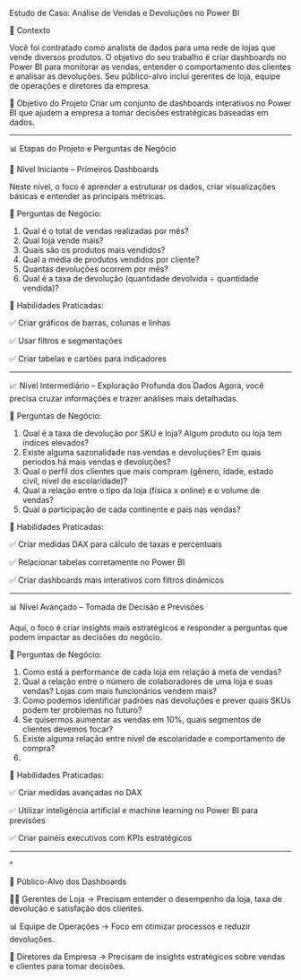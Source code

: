 Estudo de Caso: Análise de Vendas e Devoluções no Power BI

📌 Contexto

Você foi contratado como analista de dados para uma rede de lojas que vende diversos produtos. O objetivo do seu trabalho é criar dashboards no Power BI para monitorar as vendas, entender o comportamento dos clientes e analisar as devoluções. Seu público-alvo inclui gerentes de loja, equipe de operações e diretores da empresa.

🎯 Objetivo do Projeto
Criar um conjunto de dashboards interativos no Power BI que ajudem a empresa a tomar decisões estratégicas baseadas em dados.
________________________________________
📊 Etapas do Projeto e Perguntas de Negócio

🔰 Nível Iniciante – Primeiros Dashboards

Neste nível, o foco é aprender a estruturar os dados, criar visualizações básicas e entender as principais métricas.

📌 Perguntas de Negócio:
1.	Qual é o total de vendas realizadas por mês?
2.	Qual loja vende mais?
3.	Quais são os produtos mais vendidos?
4.	Qual a média de produtos vendidos por cliente?
5.	Quantas devoluções ocorrem por mês?
6.	Qual é a taxa de devolução (quantidade devolvida ÷ quantidade vendida)?
   
🎯 Habilidades Praticadas:

✅ Criar gráficos de barras, colunas e linhas

✅ Usar filtros e segmentações

✅ Criar tabelas e cartões para indicadores

________________________________________
📈 Nível Intermediário – Exploração Profunda dos Dados
Agora, você precisa cruzar informações e trazer análises mais detalhadas.

📌 Perguntas de Negócio:

1.	Qual é a taxa de devolução por SKU e loja? Algum produto ou loja tem índices elevados?
2.	Existe alguma sazonalidade nas vendas e devoluções? Em quais períodos há mais vendas e devoluções?
3.	Qual o perfil dos clientes que mais compram (gênero, idade, estado civil, nível de escolaridade)?
4.	Qual a relação entre o tipo da loja (física x online) e o volume de vendas?
5.	Qual a participação de cada continente e país nas vendas?
   
🎯 Habilidades Praticadas:

✅ Criar medidas DAX para cálculo de taxas e percentuais

✅ Relacionar tabelas corretamente no Power BI

✅ Criar dashboards mais interativos com filtros dinâmicos

________________________________________
📊 Nível Avançado – Tomada de Decisão e Previsões

Aqui, o foco é criar insights mais estratégicos e responder a perguntas que podem impactar as decisões do negócio.

📌 Perguntas de Negócio:

1.	Como está a performance de cada loja em relação à meta de vendas?
2.	Qual a relação entre o número de colaboradores de uma loja e suas vendas? Lojas com mais funcionários vendem mais?
3.	Como podemos identificar padrões nas devoluções e prever quais SKUs podem ter problemas no futuro?
4.	Se quisermos aumentar as vendas em 10%, quais segmentos de clientes devemos focar?
5.	Existe alguma relação entre nível de escolaridade e comportamento de compra?
6.	
🎯 Habilidades Praticadas:

✅ Criar medidas avançadas no DAX

✅ Utilizar inteligência artificial e machine learning no Power BI para previsões

✅ Criar painéis executivos com KPIs estratégicos

________________________________________
^

📌 Público-Alvo dos Dashboards

👨‍💼 Gerentes de Loja → Precisam entender o desempenho da loja, taxa de devolução e satisfação dos clientes.

📊 Equipe de Operações → Foco em otimizar processos e reduzir devoluções.

💼 Diretores da Empresa → Precisam de insights estratégicos sobre vendas e clientes para tomar decisões.

